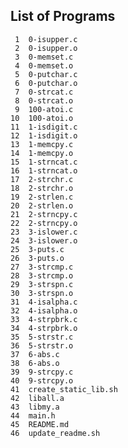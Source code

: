 ## List of Programs

     1	0-isupper.c
     2	0-isupper.o
     3	0-memset.c
     4	0-memset.o
     5	0-putchar.c
     6	0-putchar.o
     7	0-strcat.c
     8	0-strcat.o
     9	100-atoi.c
    10	100-atoi.o
    11	1-isdigit.c
    12	1-isdigit.o
    13	1-memcpy.c
    14	1-memcpy.o
    15	1-strncat.c
    16	1-strncat.o
    17	2-strchr.c
    18	2-strchr.o
    19	2-strlen.c
    20	2-strlen.o
    21	2-strncpy.c
    22	2-strncpy.o
    23	3-islower.c
    24	3-islower.o
    25	3-puts.c
    26	3-puts.o
    27	3-strcmp.c
    28	3-strcmp.o
    29	3-strspn.c
    30	3-strspn.o
    31	4-isalpha.c
    32	4-isalpha.o
    33	4-strpbrk.c
    34	4-strpbrk.o
    35	5-strstr.c
    36	5-strstr.o
    37	6-abs.c
    38	6-abs.o
    39	9-strcpy.c
    40	9-strcpy.o
    41	create_static_lib.sh
    42	liball.a
    43	libmy.a
    44	main.h
    45	README.md
    46	update_readme.sh
